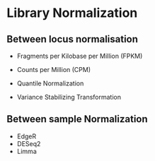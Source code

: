 # Library Normalization

## Between locus normalisation
- Fragments per Kilobase per Million (FPKM)

- Counts per Million (CPM)

- Quantile Normalization

- Variance Stabilizing Transformation

## Between sample Normalization
- EdgeR
- DESeq2
- Limma
